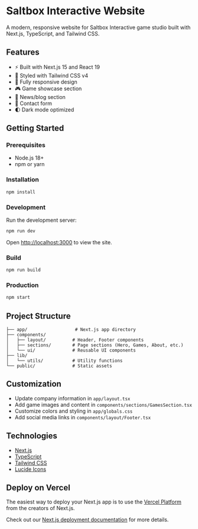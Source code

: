 # Saltbox Interactive Website

A modern, responsive website for Saltbox Interactive game studio built with Next.js, TypeScript, and Tailwind CSS.

## Features

- ⚡ Built with Next.js 15 and React 19
- 🎨 Styled with Tailwind CSS v4
- 📱 Fully responsive design
- 🎮 Game showcase section
- 📰 News/blog section
- 📧 Contact form
- 🌓 Dark mode optimized

## Getting Started

### Prerequisites

- Node.js 18+ 
- npm or yarn

### Installation

```bash
npm install
```

### Development

Run the development server:

```bash
npm run dev
```

Open [http://localhost:3000](http://localhost:3000) to view the site.

### Build

```bash
npm run build
```

### Production

```bash
npm start
```

## Project Structure

```
├── app/                  # Next.js app directory
├── components/          
│   ├── layout/          # Header, Footer components
│   ├── sections/        # Page sections (Hero, Games, About, etc.)
│   └── ui/              # Reusable UI components
├── lib/                 
│   └── utils/           # Utility functions
└── public/              # Static assets
```

## Customization

- Update company information in `app/layout.tsx`
- Add game images and content in `components/sections/GamesSection.tsx`
- Customize colors and styling in `app/globals.css`
- Add social media links in `components/layout/Footer.tsx`

## Technologies

- [Next.js](https://nextjs.org/)
- [TypeScript](https://www.typescriptlang.org/)
- [Tailwind CSS](https://tailwindcss.com/)
- [Lucide Icons](https://lucide.dev/)

## Deploy on Vercel

The easiest way to deploy your Next.js app is to use the [Vercel Platform](https://vercel.com/new?utm_medium=default-template&filter=next.js&utm_source=create-next-app&utm_campaign=create-next-app-readme) from the creators of Next.js.

Check out our [Next.js deployment documentation](https://nextjs.org/docs/app/building-your-application/deploying) for more details.